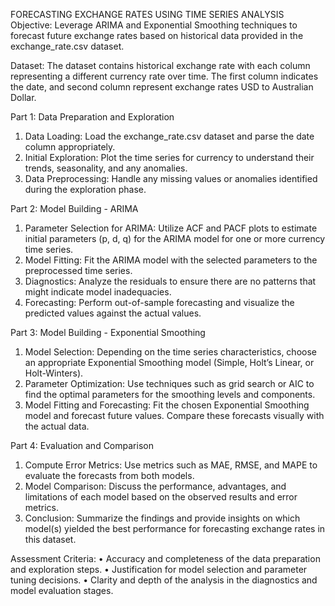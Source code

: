 FORECASTING EXCHANGE RATES USING TIME SERIES ANALYSIS
Objective:
Leverage ARIMA and Exponential Smoothing techniques to forecast future exchange rates based on historical data provided in the exchange_rate.csv dataset. 

Dataset:
The dataset contains historical exchange rate with each column representing a different currency rate over time. The first column indicates the date, and second column represent exchange rates USD to Australian Dollar.

Part 1: Data Preparation and Exploration
1.	Data Loading: Load the exchange_rate.csv dataset and parse the date column appropriately.
2.	Initial Exploration: Plot the time series for currency to understand their trends, seasonality, and any anomalies.
3.	Data Preprocessing: Handle any missing values or anomalies identified during the exploration phase.

Part 2: Model Building - ARIMA
1.	Parameter Selection for ARIMA: Utilize ACF and PACF plots to estimate initial parameters (p, d, q) for the ARIMA model for one or more currency time series.
2.	Model Fitting: Fit the ARIMA model with the selected parameters to the preprocessed time series.
3.	Diagnostics: Analyze the residuals to ensure there are no patterns that might indicate model inadequacies.
4.	Forecasting: Perform out-of-sample forecasting and visualize the predicted values against the actual values.

Part 3: Model Building - Exponential Smoothing
1.	Model Selection: Depending on the time series characteristics, choose an appropriate Exponential Smoothing model (Simple, Holt’s Linear, or Holt-Winters).
2.	Parameter Optimization: Use techniques such as grid search or AIC to find the optimal parameters for the smoothing levels and components.
3.	Model Fitting and Forecasting: Fit the chosen Exponential Smoothing model and forecast future values. Compare these forecasts visually with the actual data.

Part 4: Evaluation and Comparison
1.	Compute Error Metrics: Use metrics such as MAE, RMSE, and MAPE to evaluate the forecasts from both models.
2.	Model Comparison: Discuss the performance, advantages, and limitations of each model based on the observed results and error metrics.
3.	Conclusion: Summarize the findings and provide insights on which model(s) yielded the best performance for forecasting exchange rates in this dataset.

Assessment Criteria:
•	Accuracy and completeness of the data preparation and exploration steps.
•	Justification for model selection and parameter tuning decisions.
•	Clarity and depth of the analysis in the diagnostics and model evaluation stages.

